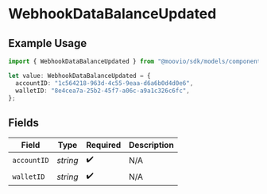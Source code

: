 # WebhookDataBalanceUpdated

## Example Usage

```typescript
import { WebhookDataBalanceUpdated } from "@moovio/sdk/models/components";

let value: WebhookDataBalanceUpdated = {
  accountID: "1c564218-963d-4c55-9eaa-d6a6b0d4d0e6",
  walletID: "8e4cea7a-25b2-45f7-a06c-a9a1c326c6fc",
};
```

## Fields

| Field              | Type               | Required           | Description        |
| ------------------ | ------------------ | ------------------ | ------------------ |
| `accountID`        | *string*           | :heavy_check_mark: | N/A                |
| `walletID`         | *string*           | :heavy_check_mark: | N/A                |